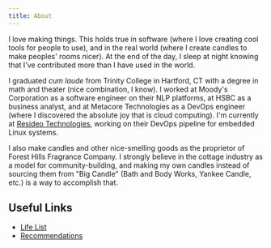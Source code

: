 ```yaml
---
title: About
---
```


I love making things. This holds true in software (where I love creating cool tools for people to use), and in the real world (where I create candles to make peoples' rooms nicer). At the end of the day, I sleep at night knowing that I've contributed more than I have used in the world.

I graduated _cum laude_ from Trinity College in Hartford, CT with a degree in math and theater (nice combination, I know). I worked at Moody's Corporation as a software engineer on their NLP platforms, at HSBC as a business analyst, and at Metacore Technologies as a DevOps engineer (where I discovered the absolute joy that is cloud computing). I'm currently at [Resideo Technologies](https://www.resideo.com/us/en), working on their DevOps pipeline for embedded Linux systems.

I also make candles and other nice-smelling goods as the proprietor of Forest Hills Fragrance Company. I strongly believe in the cottage industry as a model for community-building, and making my own candles instead of sourcing them from "Big Candle" (Bath and Body Works, Yankee Candle, etc.) is a way to accomplish that.

## Useful Links

<!-- - Resume -->

- [Life List](/life-list)
- [Recommendations](/recommends)
